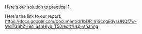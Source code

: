 Here's our solution to practical 1.

Here's the link to our report:
https://docs.google.com/document/d/1bUR_41SccgEdysUNQf7w-WdTGShZH9n_SshHIyb_T50/edit?usp=sharing
